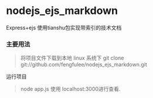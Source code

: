 nodejs_ejs_markdown
===================

Express+ejs 使用tianshu包实现带索引的技术文档

###   主要用法
>    将项目文件下载到本地
linux 系统下
>    git clone git://github.com/fengfulee/nodejs_ejs_markdown.git

运行项目
> node app.js
使用 localhost:3000进行查看.
